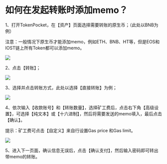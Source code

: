# 如何在发起转账时添加memo？

1、打开TokenPocket，在【资产】页面选择需要转账的原生币；（此处以BNB为例）

注意：一般情况下原生币才能添加memo，例如ETH、BNB、HT等，但是EOS和IOST链上所有Token都可以添加memo。

![](<../.gitbook/assets/1 (30).png>)

2、点击【转账】；

![](../.gitbook/assets/memo2.jpg)

3、选择并点击转账方式，此处以选择【直接转账】为例；

![](<../.gitbook/assets/zhuan-zhang-3 (1).jpg>)

4、依次输入【收款账号】和【转账数量】，选择矿工费后，点击右下角【高级设置】，可选择【纯文本】或【十六进制】，然后将需要发送的memo填入，最后点击【确认】。

提示：矿工费可点击【自定义】来自行设置Gas price 和Gas limit。

![](../.gitbook/assets/memo3.jpg)

5、进入下一页面，确认信息无误后，点击【确认支付】，然后输入密码即可转出带memo的转账。
